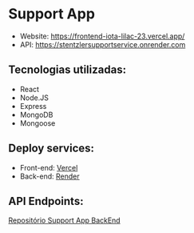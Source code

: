 # Support App

- Website: https://frontend-iota-lilac-23.vercel.app/
- API: https://stentzlersupportservice.onrender.com

## Tecnologias utilizadas:

- React
- Node.JS
- Express
- MongoDB
- Mongoose

## Deploy services:

- Front-end: [Vercel](https://vercel.com/)
- Back-end: [Render](https://render.com/)

## API Endpoints:

[Repositório Support App BackEnd](https://github.com/Stentzler/MERN_ticket_manager_API)
